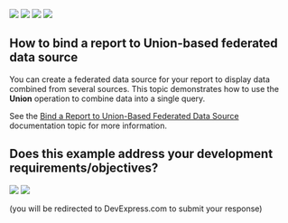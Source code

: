 <!-- default badges list -->
![](https://img.shields.io/endpoint?url=https://codecentral.devexpress.com/api/v1/VersionRange/220242050/19.2.2%2B)
[![](https://img.shields.io/badge/Open_in_DevExpress_Support_Center-FF7200?style=flat-square&logo=DevExpress&logoColor=white)](https://supportcenter.devexpress.com/ticket/details/T830859)
[![](https://img.shields.io/badge/📖_How_to_use_DevExpress_Examples-e9f6fc?style=flat-square)](https://docs.devexpress.com/GeneralInformation/403183)
[![](https://img.shields.io/badge/💬_Leave_Feedback-feecdd?style=flat-square)](#does-this-example-address-your-development-requirementsobjectives)
<!-- default badges end -->
## How to bind a report to Union-based federated data source

You can create a federated data source for your report to display data combined from several sources. This topic demonstrates how to use the **Union** operation to combine data into a single query.

See the [Bind a Report to Union-Based Federated Data Source](https://docs.devexpress.com/XtraReports/401227) documentation topic for more information.
<!-- feedback -->
## Does this example address your development requirements/objectives?

[<img src="https://www.devexpress.com/support/examples/i/yes-button.svg"/>](https://www.devexpress.com/support/examples/survey.xml?utm_source=github&utm_campaign=reporting-winforms-bind-union-federated-data-source&~~~was_helpful=yes) [<img src="https://www.devexpress.com/support/examples/i/no-button.svg"/>](https://www.devexpress.com/support/examples/survey.xml?utm_source=github&utm_campaign=reporting-winforms-bind-union-federated-data-source&~~~was_helpful=no)

(you will be redirected to DevExpress.com to submit your response)
<!-- feedback end -->
